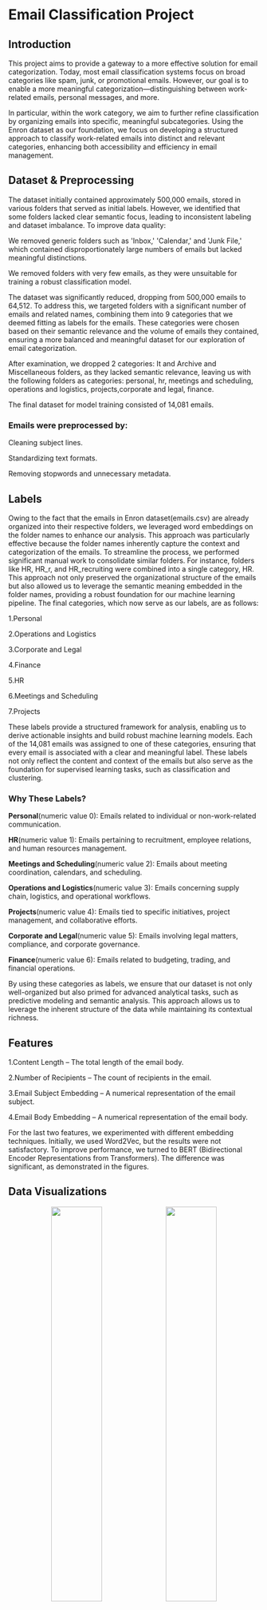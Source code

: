 # Email Classification Project

## Introduction
This project aims to provide a gateway to a more effective solution for email categorization. Today, most email classification systems focus on broad categories like spam, junk, or promotional emails. However, our goal is to enable a more meaningful categorization—distinguishing between work-related emails, personal messages, and more.

In particular, within the work category, we aim to further refine classification by organizing emails into specific, meaningful subcategories. Using the Enron dataset as our foundation, we focus on developing a structured approach to classify work-related emails into distinct and relevant categories, enhancing both accessibility and efficiency in email management.

## Dataset & Preprocessing

The dataset initially contained approximately 500,000 emails, stored in various folders that served as initial labels. However, we identified that some folders lacked clear semantic focus, leading to inconsistent labeling and dataset imbalance. To improve data quality:

We removed generic folders such as 'Inbox,' 'Calendar,' and 'Junk File,' which contained disproportionately large numbers of emails but lacked meaningful distinctions.

We removed folders with very few emails, as they were unsuitable for training a robust classification model.

The dataset was significantly reduced, dropping from 500,000 emails to 64,512. To address this, we targeted folders with a significant number of emails and related names, combining them into 9 categories that we deemed fitting as labels for the emails. These categories were chosen based on their semantic relevance and the volume of emails they contained, ensuring a more balanced and meaningful dataset for our exploration of email categorization.

After examination, we dropped 2 categories: It and  Archive and Miscellaneous folders, as they lacked semantic relevance, leaving us with the following folders as categories:
personal, hr, meetings and scheduling, operations and logistics, projects,corporate and legal, finance.

The final dataset for model training consisted of 14,081 emails.

### Emails were preprocessed by:

Cleaning subject lines.

Standardizing text formats.

Removing stopwords and unnecessary metadata.

## Labels
Owing to the fact that the emails in Enron dataset(emails.csv) are already organized into their respective folders, we leveraged word embeddings on the folder names to enhance our analysis. This approach was particularly effective because the folder names inherently capture the context and categorization of the emails. To streamline the process, we performed significant manual work to consolidate similar folders. For instance, folders like HR, HR_r, and HR_recruiting were combined into a single category, HR.
This approach not only preserved the organizational structure of the emails but also allowed us to leverage the semantic meaning embedded in the folder names, providing a robust foundation for our machine learning pipeline.
The final categories, which now serve as our labels, are as follows:

1.Personal

2.Operations and Logistics

3.Corporate and Legal

4.Finance

5.HR

6.Meetings and Scheduling

7.Projects

These labels provide a structured framework for analysis, enabling us to derive actionable insights and build robust machine learning models. Each of the 14,081 emails was assigned to one of these categories, ensuring that every email is associated with a clear and meaningful label. These labels not only reflect the content and context of the emails but also serve as the foundation for supervised learning tasks, such as classification and clustering.

### Why These Labels?

**Personal**(numeric value 0): Emails related to individual or non-work-related communication.

**HR**(numeric value 1): Emails pertaining to recruitment, employee relations, and human resources management.

**Meetings and Scheduling**(numeric value 2): Emails about meeting coordination, calendars, and scheduling.

**Operations and Logistics**(numeric value 3): Emails concerning supply chain, logistics, and operational workflows.

**Projects**(numeric value 4): Emails tied to specific initiatives, project management, and collaborative efforts.

**Corporate and Legal**(numeric value 5): Emails involving legal matters, compliance, and corporate governance.

**Finance**(numeric value 6): Emails related to budgeting, trading, and financial operations.

By using these categories as labels, we ensure that our dataset is not only well-organized but also primed for advanced analytical tasks, such as predictive modeling and semantic analysis. This approach allows us to leverage the inherent structure of the data while maintaining its contextual richness.


## Features
1.Content Length – The total length of the email body.

2.Number of Recipients – The count of recipients in the email.

3.Email Subject Embedding – A numerical representation of the email subject.

4.Email Body Embedding – A numerical representation of the email body.

For the last two features, we experimented with different embedding techniques. Initially, we used Word2Vec, but the results were not satisfactory. To improve performance, we turned to BERT (Bidirectional Encoder Representations from Transformers). The difference was significant, as demonstrated in the figures.

## Data Visualizations

<p align="center">
  <img src="Figure/Word2Vec2DPCA.png" width="45%" style="display: inline-block;" />
  <img src="Figure/BERT2DPCA.png" width="45%" style="display: inline-block;" />
</p>

BERT embeddings demonstrate superior clustering of email data compared to Word2Vec, with more distinct and meaningful groupings visible in the PCA visualization. While Word2Vec shows scattered, overlapping distributions, BERT's contextual understanding creates clearer separation between categories, particularly for label 2, suggesting it captures more nuanced semantic relationships in email content.

<p align="center">
  <img src="Figure/Word2Vec3DPCA.png" width="45%" style="display: inline-block;" />
  <img src="Figure/BERT3DPCA.png" width="45%" style="display: inline-block;" />
</p>

The addition of a third dimension in PCA visualization further highlights the differences between embedding techniques. In the 3D space, Word2Vec (Image 1) continues to show predominantly scattered data with orange label 0 dominating, while the BERT visualization (Image 2) reveals even more distinct separation between clusters, particularly for the red label 2 points which form a cohesive region with some outlier groups. This enhanced separability in three dimensions reinforces BERT's superior ability to capture semantic relationships in email data, as the contextual embeddings maintain their structural integrity across multiple principal components, suggesting BERT would likely provide better performance for downstream classification tasks.

<p align="center">
  <img src="Figure/T-SNE_Word2Vec.png" width="45%" style="display: inline-block;" />
  <img src="Figure/T-SNE_BERT.png" width="45%" style="display: inline-block;" />
</p>

As we have observed, the t-SNE technique does not break the insights from the PCA analysis; instead, it reinforces them.

# Hypothesis

The t-SNE and PCA visualizations reveal the inherent complexity of our email embedding space. As we compare Word2Vec and BERT representations through both dimensionality reduction techniques, a clear pattern emerges. The data exhibits significant non-linear characteristics with intricate cluster structures that resist simple separation.

BERT embeddings consistently demonstrate superior cluster formation compared to Word2Vec, with more defined boundaries between email categories. This is particularly evident in the t-SNE visualizations, where BERT's contextual understanding creates distinctive satellite clusters and clearer separation for other categories. 

Word2Vec, while showing some clustering tendencies, produces more overlapping distributions with less defined category boundaries.
Model Selection Implications
Given the non-linear separability and high dimensionality of these embeddings, simpler models like Logistic Regression would indeed struggle to establish effective decision boundaries. 

The complex interrelationships between data points require algorithms capable of modeling non-linear patterns across multiple dimensions.
SVM with RBF kernel stands as a more promising approach, as it can project the data into higher-dimensional spaces to find separation planes invisible in the original feature space.

Its ability to capture intricate patterns makes it well-suited for classifying the semantically rich representations that BERT produces.

These visualizations strongly suggest that leveraging BERT embeddings with non-linear classifiers would yield the most effective email categorization system, capitalizing on both the quality of the representation and the classifier's ability to establish appropriate decision boundaries in complex feature spaces

A significant challenge emerges when examining the "Personal" category within our email classification framework. Unlike work-specific categories with distinctive terminology and contexts, personal communications encompass a wide spectrum of topics and language patterns.

This breadth of content creates substantial overlap with other categories in the embedding space.

We anticipate that classifiers will face particular difficulty establishing clear boundaries around the personal category, potentially misclassifying work-related emails that contain casual language or general topics.

This classification uncertainty represents a significant challenge that may reduce overall model performance, even when using BERT's superior embeddings with advanced non-linear classifiers.

## Machine Learning Models Used
To classify emails effectively, we experimented with multiple models:

### Multi Class Logistic Regression

Multi-class Logistic Regression is expected to underperform compared to other models due to the high dimensionality of our dataset and the lack of clearly separable classes. Given the complex nature of our features, linear decision boundaries may struggle to capture meaningful distinctions between categories, leading to suboptimal classification performance.

### Random Forest

Random Forest is expected to perform well due to its ability to handle high-dimensional data and capture complex decision boundaries. By aggregating multiple decision trees, it reduces overfitting and improves generalization. Additionally, its ensemble nature helps mitigate the impact of noisy or overlapping data, making it a strong candidate for classification in our dataset.

### Support Vector Machine

Support Vector Machines (SVM) are expected to perform reasonably well, especially with the right kernel choice.
Given our high-dimensional data, SVM with a nonlinear kernel (such as RBF) can effectively capture complex decision boundaries by mapping the data into a higher-dimensional space where it becomes more separable. The RBF kernel transforms the input space using a similarity measure based on distance, allowing it to handle intricate patterns that a linear kernel would struggle with. This makes it particularly useful when class distributions overlap or when relationships between features are highly nonlinear.


## Key Findings & Impact


### Multi Class Logistic Regression

<p align="center">
  <img src="Figure/W2V_LG_loss.png" width="40%" style="display: inline-block;" />
  <img src="Figure/BERT_LG_loss.png" width="40%" style="display: inline-block;" />
</p>

<p align="center">
 <img src="Figure/Word2Vec_Logistic_Regression_visualization.png" width="45%" style="display: inline-block;" /> 
 <img src="Figure/BERT_Logistic_Regression_visualization.png" width="45%" style="display: inline-block;" />
</p>


### Random Forest

<p align="center">
 <img src="Figure/W2V_RF_confusion_matrix.png" width="45%" style="display: inline-block;" />
 <img src="Figure/BERT_RF_confusion_matrix.png" width="45%" style="display: inline-block;" /> 
</p>

<p align="center">
 <img src="Figure/Word2Vec_Random_Forest_visualization.png" width="45%" style="display: inline-block;" />
 <img src="Figure/BERT_Random_Forest_visualization.png" width="45%" style="display: inline-block;" />
</p>


### Support Vector Machine

## Linear SVM

<p align="center">
 <img src="Figure/W2V_SVM_confusion_matrix.png" width="45%" style="display: inline-block;" />
 <img src="Figure/BERT_SVM_confusion_matrix.png" width="45%" style="display: inline-block;" /> 
</p>

<p align="center">
 <img src="Figure/Word2Vec_SVM_visualization.png" width="45%" style="display: inline-block;" />
 <img src="Figure/BERT_SVM_visualization.png" width="45%" style="display: inline-block;" />
</p>


## SVM With RBF Kernel

<p align="center">
 <img src="Figure/RBFW2V_SVM_confusion_matrix.png" width="45%" style="display: inline-block;" />
 <img src="Figure/RBFBERT_SVM_confusion_matrix.png" width="45%" style="display: inline-block;" /> 
</p>


<p align="center">
 <img src="Figure/RBF_Word2Vec_SVM_visualization.png" width="45%" style="display: inline-block;" />
 <img src="Figure/RBF_BERT_SVM_visualization.png" width="45%" style="display: inline-block;" />
</p>


### Accuarcy Comparision of all models
<p align="center">
<img src="Figure/model_accuracy_comparison.png" width="80%" style="display: inline-block;" />
</p>



## Conculsion:



## Future Improvements

### Diversify Data Sources
Expand Data Collection: Currently, we rely on the Ernon dataset, which primarily consists of business corporate data. To achieve a more comprehensive understanding, we should incorporate data from various sectors such as:

Universities: Academic and research data.

Hospitals: Healthcare and medical records.

Construction: Infrastructure and project-related data.

Other Fields: Include data from retail, technology, agriculture, and more.

Categorize Jobs: By integrating data from multiple sectors, we can better categorize and analyze job roles across different industries.

### Integrate Advanced Algorithms
Explore Complex Models: While we have utilized algorithms like Random Forest, DBSCAN, Logistic Regression (LG), and Support Vector Machines (SVM), there is potential to integrate more sophisticated models such as:

Check GBM, XGBoost, hyperparameter!
Gradient Boosting Machines (GBM): For improved predictive accuracy.

XGBoost/LightGBM: Efficient and scalable implementations of gradient boosting.

Neural Networks: Deep learning models for capturing complex patterns.

Ensemble Methods: Combine multiple models to enhance performance.

Hyperparameter Tuning: Optimize the parameters of these algorithms to achieve better results.

### Enhance Word Embeddings
Experiment with Embedding Techniques: Explore various word embedding algorithms to better capture semantic relationships in the data. Some options include:

GloVe: Global Vectors for word representation.

FastText: For capturing subword information.

Domain-Specific Embeddings: Train embeddings on domain-specific corpora to better fit the nuances of different sectors.

### Improve Data Quality and Preprocessing

Data Cleaning: Implement more rigorous data cleaning techniques to handle missing values, outliers, and inconsistencies.

Feature Engineering: Create more informative features that can enhance model performance.




